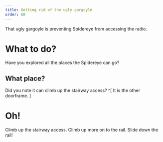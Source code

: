 ```yaml
---
title: Getting rid of the ugly gargoyle
order: 60
---
```


That ugly gargoyle is preventing Spidereye from accessing the radio.

# What to do?
Have you explored all the places the Spidereye can go?

## What place?
Did you note it can climb up the stairway access? ^[ It is the other doorframe. ]

# Oh!
Climb up the stairway access. Climb up more on to the rail. Slide down the rail!
